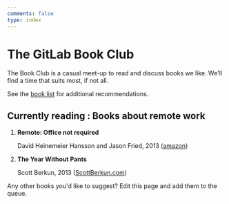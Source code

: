```yaml
---
comments: false
type: index
---
```


# The GitLab Book Club

The Book Club is a casual meet-up to read and discuss books we like.
We'll find a time that suits most, if not all.

See the [book list](booklist.md) for additional recommendations.

## Currently reading : Books about remote work

1. **Remote: Office not required**

   David Heinemeier Hansson and Jason Fried, 2013
   ([amazon](http://www.amazon.co.uk/Remote-Required-David-Heinemeier-Hansson/dp/0091954673))

1. **The Year Without Pants**

   Scott Berkun, 2013 ([ScottBerkun.com](http://scottberkun.com/yearwithoutpants/))

Any other books you'd like to suggest? Edit this page and add them to the queue.
